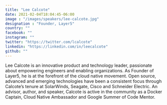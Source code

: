 ```yaml
---
title: "Lee Calcote"
date: 2021-02-04T18:04:45-06:00
image : "/images/speakers/lee-calcote.jpg"
designation : "Founder, Layer5"
country: ""
facebook: ""
instagram: ""
twitter: "https://twitter.com/lcalcote"
linkedin: "https://linkedin.com/in/leecalcote"
github: ""
---
```


Lee Calcote is an innovative product and technology leader, passionate about empowering engineers and enabling organizations. As Founder of Layer5, he is at the forefront of the cloud native movement. Open source, advanced and emerging technologies have been a consistent focus through Calcote’s tenure at SolarWinds, Seagate, Cisco and Schneider Electric. An advisor, author, and speaker, Calcote is active in the community as a Docker Captain, Cloud Native Ambassador and Google Summer of Code Mentor.
